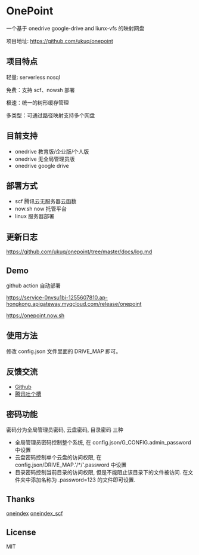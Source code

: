 # OnePoint

一个基于 onedrive google-drive and liunx-vfs 的映射网盘

项目地址: https://github.com/ukuq/onepoint

## 项目特点

轻量: serverless nosql

免费：支持 scf、nowsh 部署

极速：统一的树形缓存管理

多类型：可通过路径映射支持多个网盘

## 目前支持

- onedrive 教育版/企业版/个人版
- onedrive 无全局管理员版
- onedrive google drive

## 部署方式

- scf 腾讯云无服务器云函数
- now.sh now 托管平台
- linux 服务器部署

## 更新日志

https://github.com/ukuq/onepoint/tree/master/docs/log.md

## Demo

github action 自动部署

https://service-0nvsu1bi-1255607810.ap-hongkong.apigateway.myqcloud.com/release/onepoint

https://onepoint.now.sh

## 使用方法

修改 config.json 文件里面的 DRIVE_MAP 即可。

## 反馈交流

- [Github](https://github.com/ukuq/onepoint/issues)
- [腾讯吐个槽](https://support.qq.com/products/102471)

## 密码功能

密码分为全局管理员密码, 云盘密码, 目录密码 三种

- 全局管理员密码控制整个系统, 在 config.json/G_CONFIG.admin_password 中设置
- 云盘密码控制单个云盘的访问权限, 在 config.json/DRIVE_MAP.'/*/'.password 中设置
- 目录密码控制当前目录的访问权限, 但是不能阻止该目录下的文件被访问. 在文件夹中添加名称为 .password=123 的文件即可设置.

## Thanks

[oneindex](https://github.com/donwa/oneindex)
[oneindex_scf](https://github.com/qkqpttgf/OneDrive_SCF)

## License

MIT
